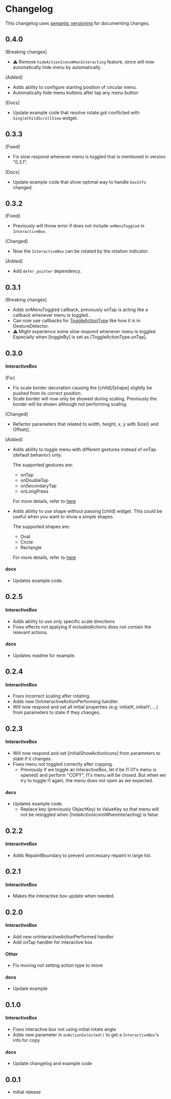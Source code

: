 # Changelog
This changelog uses [semantic versioning](https://semver.org) for documenting changes. 

## 0.4.0
[Breaking changes]
- ⚠️ Remove `hideActionIconsWhenInteracting` feature, since will now automatically hide menu by automatically.

[Added]
- Adds ability to configure starting position of circular menu.
- Automatically hide menu buttons after tap any menu button

[Docs]
- Update example code that resolve rotate got conflicted with `SingleChildScrollView` widget.

## 0.3.3
[Fixed]
- Fix slow respond whenever menu is toggled that is mentioned in version "0.3.1".

[Docs]
- Update example code that show optimal way to handle `boxInfo` changed.

## 0.3.2
[Fixed]
- Previously will throw error if does not include `onMenuToggled` in `InteractiveBox`.

[Changed]
- Now the `InteractiveBox` can be rotated by the rotation indicator.

[Added]
- Add `defer_pointer` dependency. 


## 0.3.1
[Breaking changes]
- Adds onMenuToggled callback, previously onTap is acting like a callback whenever menu is toggled.. 
- Can now use callbacks for [ToggleActionType](lib/src/enums/toggle_action_type.enum.dart) like how it is in GestureDetector.
- ⚠️ Might experience some slow respond whenever menu is toggled. Especially when [toggleBy] is set as [ToggleActionType.onTap].

## 0.3.0
#### InteractiveBox
[Fix]
- Fix scale border decoration causing the [child]/[shape] slightly be pushed from its correct position.
- Scale border will now only be showed during scaling. Previously the border will be shown although not performing scaling.

[Changed]
- Refactor parameters that related to width, height, x, y with Size() and Offset().

[Added]
- Adds ability to toggle menu with different gestures instead of onTap (default behavior) only. 

    The supported gestures are:
    - onTap
    - onDoubleTap
    - onSecondaryTap
    - onLongPress

    For more details, refer to [here](lib/src/enums/toggle_action_type.enum.dart)

- Adds ability to use shape without passing [child] widget. This could be useful when you want to show a simple shapes.

    The supported shapes are:
    - Oval
    - Circle
    - Rectangle

    For more details, refer to [here](lib/src/enums/shape_enum.dart)
#### docs
- Updates example code.

## 0.2.5
#### InteractiveBox 
- Adds ability to use only specific scale directions
- Fixes effects not applying if includedActions does not contain the relevant actions.

#### docs
- Updates readme for example.

## 0.2.4
#### InteractiveBox 
- Fixes incorrect scaling after rotating.
- Adds new OnInteractiveActionPerforming handler.
- Will now respond and set all initial properties (e.g: initialX, initialY, ...) from parameters to state if they changes.

## 0.2.3
#### InteractiveBox 
- Will now respond and set [initialShowActionIcons] from parameters to state if it changes.
- Fixes menu not toggled correctly after copying.   
    - Previously if we toggle an InteractiveBox, let it be I1 (I1's menu is opened) and perform "COPY", I1's menu will be closed. But when we try to toggle I1 again, the menu does not open as we expected.
#### docs
- Updates example code.
    -  Replace key (previously ObjectKey) to ValueKey so that menu will not be retoggled when [hideActionIconsWhenInteracting] is false.

## 0.2.2
#### InteractiveBox 
- Adds RepaintBoundary to prevent unncessary repaint in large list.

## 0.2.1
#### InteractiveBox 
- Makes the interactive box update when needed.

## 0.2.0
#### InteractiveBox 
- Add new onInteractiveActionPerformed handler
- Add onTap handler for interactive box

#### Other
- Fix moving not setting action type to move

#### docs
- Update example

## 0.1.0
#### InteractiveBox 
- Fixes interactive box not using initial rotate angle
- Adds new parameter in ```onActionSelected()``` to get a ``InteractiveBox``'s info for copy

#### docs
- Update changelog and example code

## 0.0.1

- Initial release
